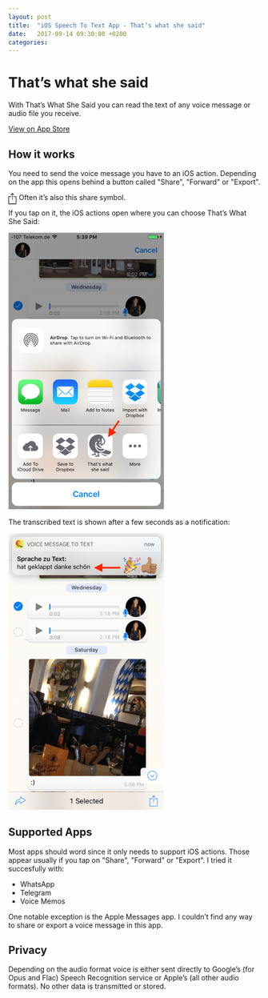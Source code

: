 ```yaml
---
layout: post
title:  "iOS Speech To Text App - That’s what she said"
date:   2017-09-14 09:30:00 +0200
categories:
---
```


# That’s what she said

With That’s What She Said you can read the text of any voice message or audio file you receive.

[View on App Store](https://itunes.apple.com/us/app/thats-what-she-said/id1239469302?ls=1&mt=8)

## How it works

You need to send the voice message you have to an iOS action. Depending on the app this opens behind a button called "Share", "Forward" or "Export".

<svg style="float: left; margin-right: 5px" version="1.0" xmlns="http://www.w3.org/2000/svg"
 width="12.000000pt" height="17.000000pt" viewBox="0 0 120.000000 173.000000"
 preserveAspectRatio="xMidYMid meet">
<g transform="translate(0.000000,173.000000) scale(0.100000,-0.100000)"
fill="#000000" stroke="none">
<path d="M468 1593 c-76 -76 -138 -143 -138 -148 0 -6 12 -19 27 -29 l26 -19
90 91 c49 51 91 92 93 92 2 0 4 -202 4 -450 l0 -450 35 0 35 0 0 452 0 453 93
-92 92 -92 27 22 26 22 -136 143 -137 143 -137 -138z"/>
<path d="M0 640 l0 -600 600 0 600 0 0 600 0 600 -220 0 -220 0 0 -40 0 -40
180 0 180 0 0 -520 0 -520 -520 0 -520 0 0 520 0 520 180 0 180 0 0 40 0 40
-220 0 -220 0 0 -600z"/>
</g>
</svg>

Often it’s also this share symbol.

If you tap on it, the iOS actions open where you can choose That’s What She Said:

<img src="/assets/ios-action.png" width="311" alt="iOS action">

The transcribed text is shown after a few seconds as a notification:

<img src="/assets/ios-twss-text.png" width="311" alt="iOS action">

## Supported Apps

Most apps should word since it only needs to support iOS actions. Those appear usually if you tap on "Share", "Forward" or "Export". I tried it succesfully with:

- WhatsApp
- Telegram
- Voice Memos

One notable exception is the Apple Messages app. I couldn’t find any way to share or export a voice message in this app.

## Privacy

Depending on the audio format voice is either sent directly to Google’s (for Opus and Flac) Speech Recognition service or Apple’s (all other audio formats). No other data is transmitted or stored.
